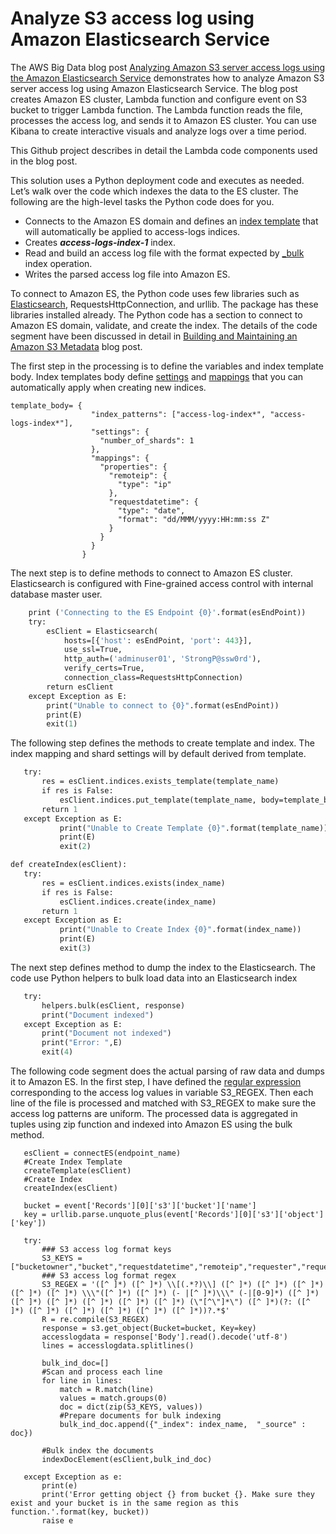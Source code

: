# Analyze S3 access log using Amazon Elasticsearch Service

The AWS Big Data blog post [Analyzing Amazon S3 server access logs using the Amazon Elasticsearch Service](https://aws.amazon.com/elasticsearch-service/) demonstrates how to analyze Amazon S3 server access log using Amazon Elasticsearch Service. The blog post creates Amazon ES cluster, Lambda function and configure event on S3 bucket to trigger Lambda function. The Lambda function reads the file, processes the access log, and sends it to Amazon ES cluster. You can use Kibana to create interactive visuals and analyze logs over a time period.

This Github project describes in detail the Lambda code components used in the blog post. 

This solution uses a Python deployment code and executes as needed. Let’s walk over the code which indexes the data to the ES cluster. The following are the high-level tasks the Python code does for you.

*	Connects to the Amazon ES domain and defines an [index template](https://www.elastic.co/guide/en/elasticsearch/reference/master/indices-templates.html) that will automatically be applied to access-logs indices. 
*	Creates ___access-logs-index-1___ index. 
*	Read and build an access log file with the format expected by [_bulk](https://www.elastic.co/guide/en/elasticsearch/reference/master/indices-templates.html) index operation.
*	Writes the parsed access log file into Amazon ES.

To connect to Amazon ES, the Python code uses few libraries such as [Elasticsearch](https://elasticsearch-py.readthedocs.io/en/master/api.html), RequestsHttpConnection, and urllib. The package has these libraries installed already. The Python code has a section to connect to Amazon ES domain, validate, and create the index. The details of the code segment have been discussed in detail in [Building and Maintaining an Amazon S3 Metadata](https://aws.amazon.com/blogs/big-data/building-and-maintaining-an-amazon-s3-metadata-index-without-servers/) blog post.  

The first step in the processing is to define the variables and index template body. Index templates body define [settings](https://www.elastic.co/guide/en/elasticsearch/reference/current/index-modules.html#index-modules-settings) and [mappings](https://www.elastic.co/guide/en/elasticsearch/reference/current/mapping.html) that you can automatically apply when creating new indices.


```#Define the Index Template Body
template_body= {
                  "index_patterns": ["access-log-index*", "access-logs-index*"],
                  "settings": {
                    "number_of_shards": 1
                  },
                  "mappings": {
                    "properties": {
                      "remoteip": {
                        "type": "ip"
                      },
                      "requestdatetime": {
                        "type": "date",
                        "format": "dd/MMM/yyyy:HH:mm:ss Z"
                      }
                    }
                  }
                } 
```
       
The next step is to define methods to connect to Amazon ES cluster. Elasticsearch is configured with Fine-grained access control with internal database master user. 

``` def connectES(esEndPoint):
    print ('Connecting to the ES Endpoint {0}'.format(esEndPoint))
    try:
        esClient = Elasticsearch(
            hosts=[{'host': esEndPoint, 'port': 443}],
            use_ssl=True,
            http_auth=('adminuser01', 'StrongP@ssw0rd'),
            verify_certs=True,
            connection_class=RequestsHttpConnection)
        return esClient
    except Exception as E:
        print("Unable to connect to {0}".format(esEndPoint))
        print(E)
        exit(1)
 ```
        
The following step defines the methods to create template and index. The index mapping and shard settings will by default derived from template. 


 ```def createTemplate(esClient):
    try:
        res = esClient.indices.exists_template(template_name)
        if res is False:
            esClient.indices.put_template(template_name, body=template_body)
        return 1
    except Exception as E:
            print("Unable to Create Template {0}".format(template_name))
            print(E)
            exit(2)

def createIndex(esClient):
    try:
        res = esClient.indices.exists(index_name)
        if res is False:
            esClient.indices.create(index_name)
        return 1
    except Exception as E:
            print("Unable to Create Index {0}".format(index_name))
            print(E)
            exit(3) 
 ```

The next step defines method to dump the index to the Elasticsearch. The code use Python helpers to bulk load data into an Elasticsearch index

 ```def indexDocElement(esClient,response):
    try:
        helpers.bulk(esClient, response)
        print("Document indexed")
    except Exception as E:
        print("Document not indexed")
        print("Error: ",E)
        exit(4)
```

The following code segment does the actual parsing of raw data and dumps it to Amazon ES. In the first step, I have defined the [regular expression](https://en.wikipedia.org/wiki/Regular_expression) corresponding to the access log values in variable S3_REGEX. Then each line of the file is processed and matched with S3_REGEX to make sure the access log patterns are uniform. The processed data is aggregated in tuples using zip function and indexed into Amazon ES using the bulk method.

 ```#Connect to ES 
    esClient = connectES(endpoint_name)
    #Create Index Template 
    createTemplate(esClient)
    #Create Index
    createIndex(esClient)
    
    bucket = event['Records'][0]['s3']['bucket']['name']
    key = urllib.parse.unquote_plus(event['Records'][0]['s3']['object']['key'])
    
    try:
        ### S3 access log format keys
        S3_KEYS = ["bucketowner","bucket","requestdatetime","remoteip","requester","requestid","operation","key","requesturi_operation","requesturi_key","requesturi_httpprotoversion","httpstatus","errorcode","bytessent","objectsize","totaltime","turnaroundtime","referrer","useragent","versionid","hostid","sigv","ciphersuite","authtype","endPoint","tlsversion"]
        ### S3 access log format regex
        S3_REGEX = '([^ ]*) ([^ ]*) \\[(.*?)\\] ([^ ]*) ([^ ]*) ([^ ]*) ([^ ]*) ([^ ]*) \\\"([^ ]*) ([^ ]*) (- |[^ ]*)\\\" (-|[0-9]*) ([^ ]*) ([^ ]*) ([^ ]*) ([^ ]*) ([^ ]*) ([^ ]*) (\"[^\"]*\") ([^ ]*)(?: ([^ ]*) ([^ ]*) ([^ ]*) ([^ ]*) ([^ ]*) ([^ ]*))?.*$'
        R = re.compile(S3_REGEX)
        response = s3.get_object(Bucket=bucket, Key=key)
        accesslogdata = response['Body'].read().decode('utf-8')
        lines = accesslogdata.splitlines()
        
        bulk_ind_doc=[]
        #Scan and process each line
        for line in lines:
            match = R.match(line)
            values = match.groups(0)
            doc = dict(zip(S3_KEYS, values))
            #Prepare documents for bulk indexing
            bulk_ind_doc.append({"_index": index_name,  "_source" : doc})    
            
        #Bulk index the documents
        indexDocElement(esClient,bulk_ind_doc)
        
    except Exception as e:
        print(e)
        print('Error getting object {} from bucket {}. Make sure they exist and your bucket is in the same region as this function.'.format(key, bucket))
        raise e
```


